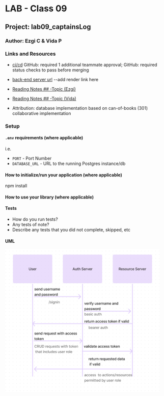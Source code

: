 # LAB - Class 09

## Project: lab09_captainsLog

### Author: Ezgi C & Vida P

### Links and Resources

- [ci/cd](https://github.com/BenLokiTip/lab09_captainsLog/settings/actions)
  GitHub: required 1 additional teammate approval;
  GitHub: required status checks to pass before merging

- [back-end server url](http://xyz.com)  --add render link here

- [Reading Notes ## -Topic (Ezgi)](https://vida-1.github.io/reading-notes/read##_401.html)
- [Reading Notes ## -Topic (Vida)](https://vida-1.github.io/reading-notes/read##_401.html)
 
 - Attribution: database implementation based on can-of-books (301) collaborative implementation

### Setup

#### `.env` requirements (where applicable)

i.e.

- `PORT` - Port Number
- `DATABASE_URL` - URL to the running Postgres instance/db

#### How to initialize/run your application (where applicable)

npm install

#### How to use your library (where applicable)

#### Tests

- How do you run tests?
- Any tests of note?
- Describe any tests that you did not complete, skipped, etc

#### UML

![uml](lab9-UML.png)